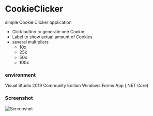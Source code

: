 # CookieClicker

simple Cookie Clicker application

* Click button to generate one Cookie
* Label to show actual amount of Cookies
* several multipliers
  * 10x
  * 25x
  * 50x
  * 100x
  
### environment

Visual Studio 2019 Community Edition
Windows Forms App (.NET Core)

### Screenshot

![Screenshot](https://deckelmouck.github.com/CookieClicker/images/screenshot01.png)
